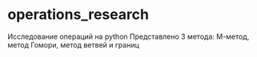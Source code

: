 # operations_research
Исследование операций на python
Представлено 3 метода: М-метод, метод Гомори, метод ветвей и границ
